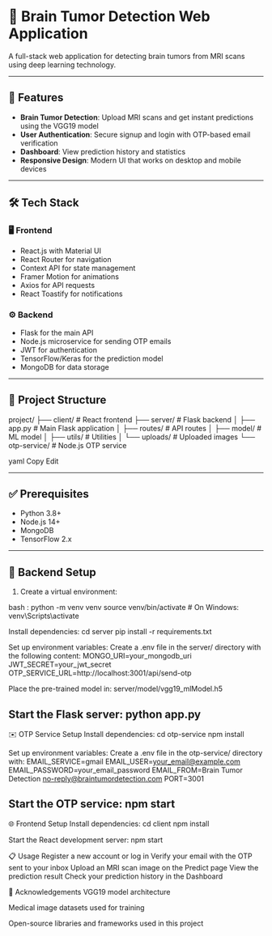 # 🧠 Brain Tumor Detection Web Application

A full-stack web application for detecting brain tumors from MRI scans using deep learning technology.

---

## 🚀 Features

- **Brain Tumor Detection**: Upload MRI scans and get instant predictions using the VGG19 model  
- **User Authentication**: Secure signup and login with OTP-based email verification  
- **Dashboard**: View prediction history and statistics  
- **Responsive Design**: Modern UI that works on desktop and mobile devices  

---

## 🛠 Tech Stack

### 🖥 Frontend

- React.js with Material UI  
- React Router for navigation  
- Context API for state management  
- Framer Motion for animations  
- Axios for API requests  
- React Toastify for notifications  

### ⚙️ Backend

- Flask for the main API  
- Node.js microservice for sending OTP emails  
- JWT for authentication  
- TensorFlow/Keras for the prediction model  
- MongoDB for data storage  

---

## 📁 Project Structure

project/
├── client/ # React frontend
├── server/ # Flask backend
│ ├── app.py # Main Flask application
│ ├── routes/ # API routes
│ ├── model/ # ML model
│ ├── utils/ # Utilities
│ └── uploads/ # Uploaded images
└── otp-service/ # Node.js OTP service

yaml
Copy
Edit

---

## ✅ Prerequisites

- Python 3.8+  
- Node.js 14+  
- MongoDB  
- TensorFlow 2.x  

---

## 🔧 Backend Setup

1. Create a virtual environment:

bash : 
   python -m venv venv
source venv/bin/activate  # On Windows: venv\Scripts\activate

Install dependencies: 
   cd server
   pip install -r requirements.txt

Set up environment variables:
   Create a .env file in the server/ directory with the following content:
      MONGO_URI=your_mongodb_uri
      JWT_SECRET=your_jwt_secret
      OTP_SERVICE_URL=http://localhost:3001/api/send-otp


Place the pre-trained model in:
   server/model/vgg19_mlModel.h5

Start the Flask server:
   python app.py
-----------------------------------------------------------------------------
   
✉️ OTP Service Setup
Install dependencies:
   cd otp-service
   npm install

Set up environment variables:
   Create a .env file in the otp-service/ directory with:
      EMAIL_SERVICE=gmail
      EMAIL_USER=your_email@example.com
      EMAIL_PASSWORD=your_email_password
      EMAIL_FROM=Brain Tumor Detection <no-reply@braintumordetection.com>
      PORT=3001
      
Start the OTP service:
   npm start
-----------------------------------------------------------------------------

🌐 Frontend Setup
Install dependencies:
   cd client
   npm install

Start the React development server:
   npm start

📋 Usage
Register a new account or log in
Verify your email with the OTP sent to your inbox
Upload an MRI scan image on the Predict page
View the prediction result
Check your prediction history in the Dashboard


🙏 Acknowledgements
VGG19 model architecture

Medical image datasets used for training

Open-source libraries and frameworks used in this project
